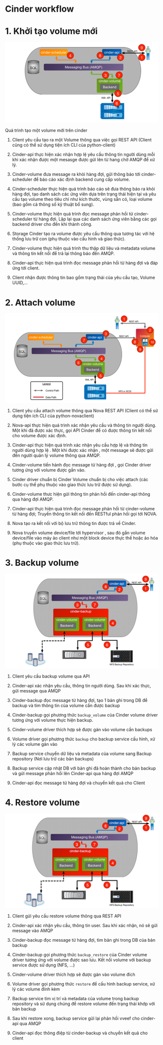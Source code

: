 # Cinder workflow

# 1. Khởi tạo volume mới
<img src="..\images\Screenshot_74.png">

Quá trình tạo một volume mới trên cinder

1. Client yêu cầu tạo ra một Volume thông qua việc gọi REST API (Client cũng có thể sử dụng tiện ích CLI của python-client)

2. Cinder-api thực hiện xác nhận hợp lệ yêu cầu thông tin người dùng mỗi khi xác nhận được một mesasge được gửi lên từ hang chờ AMQP để xử lý.

3. Cinder-volume đưa message ra khỏi hàng đợi, gửi thông báo tới cinder-scheduler để báo cáo xác định backend cung cấp volume.

4. Cinder-scheduler thực hiện quá trình báo cáo sẽ đưa thông báo ra khỏi hàng đợi, tạo danh sách các ứng viên dựa trên trạng thái hiện tại và yêu cầu tạo volume theo tiêu chí như kích thước, vùng sẵn có, loại volume (bao gồm cả thông số kỹ thuật bổ sung).

5. Cinder-volume thực hiện quá trình đọc message phản hồi từ cinder-scheduler từ hàng đợi. Lặp lại qua các danh sách ứng viên bằng các gọi backend driver cho đến khi thành công.

6. Storage Cinder tạo ra volume được yêu cầu thông qua tương tác với hệ thống lưu trữ con (phụ thuộc vào cấu hình và giao thức).

7. Cinder-volume thực hiện quá trình thu thập dữ liệu và metadata volume và thông tin kết nối để trả lại thông báo đến AMQP.

8. Cinder-api thực hiện quá trình đọc message phản hồi từ hàng đợi và đáp ứng tới client.

9. Client nhận được thông tin bao gồm trạng thái của yêu cầu tạo, Volume UUID,...

# 2. Attach volume
<img src="..\images\Screenshot_75.png">

1. Client yêu cầu attach volume thông qua Nova REST API (Client có thể sử dụng tiện ích CLI của python-novaclient)

2. Nova-api thực hiện quá trình xác nhận yêu cầu và thông tin người dùng. Một khi đã được xác thực, gọi API Cinder để có được thông tin kết nối cho volume được xác định.

3. Cinder-api thực hiện quá trình xác nhận yêu cầu hợp lệ và thông tin người dùng hợp lệ . Một khi được xác nhận , một message sẽ được gửi đến người quản lý volume thông qua AMQP.

4. Cinder-volume tiến hành đọc message từ hàng đợi , gọi Cinder driver tương ứng với volume được gắn vào.

5. Cinder driver chuẩn bị Cinder Volume chuẩn bị cho việc attach (các bước cụ thể phụ thuộc vào giao thức lưu trữ được sử dụng).

6. Cinder-volume thưc hiện gửi thông tin phản hồi đến cinder-api thông qua hàng đợi AMQP.

7. Cinder-api thực hiện quá trình đọc message phản hồi từ cinder-volume từ hàng đợi; Truyền thông tin kết nối đến RESTful phản hồi gọi tới NOVA.

8. Nova tạo ra kết nối với bộ lưu trữ thông tin được trả về Cinder.

9. Nova truyền volume device/file tới hypervisor , sau đó gắn volume device/file vào máy ảo client như một block device thực thế hoặc ảo hóa (phụ thuộc vào giao thức lưu trữ).

# 3. Backup volume
<img src="..\images\Screenshot_79.png">

1. Client yêu cầu backup volume qua API

2. Cinder-api xác nhận yêu cầu, thông tin người dùng. Sau khi xác thực, gửi message qua AMQP

3. Cinder-backup đọc message từ hàng đợi, tạo 1 bản ghi trong DB để backup và tìm thông tin của volume cần được backup

4. Cinder-backup gọi phương thức `backup_volume` của Cinder volume driver tương ứng với volume thực hiện backup. 

5. Cinder-volume driver thích hợp sẽ được gán vào volume cần backups

6. Volume driver gọi phương thức `backup` cho backup service cấu hình, xử lý các volume gán vào

7. Backup service chuyển dữ liệu và metadata của volume sang Backup repository (Nơi lưu trữ các bản backups)

8. Backup service cập nhật DB với bản ghi đã hoàn thành cho bản backup và gửi message phản hồi lên Cinder-api qua hàng đợi AMQP

9. Cinder-api đọc message từ hàng đợi và chuyển kết quả cho Client


# 4. Restore volume
<img src="..\images\Screenshot_80.png">

1. Client gửi yêu cầu restore volume thông qua REST API

2. Cinder-api xác nhận yêu cầu, thông tin user. Sau khi xác nhận, nó sẽ gửi message vào AMQP

3. Cinder-backup đọc message từ hàng đợi, tìm bản ghi trong DB của bản backup 

4. Cinder-backup gọi phương thức `backup_restore` của Cinder volume driver tương ứng với volume được sao lưu. Kết nối volume với backup service được sử dụng (NFS, ...)

5. Cinder-volume driver thích hợp sẽ được gán vào volume đích

6. Volume driver gọi phương thức `restore` để cấu hình backup service, xử lý các volume đính kèm

7. Backup service tìm vị trí và metadata của volume trong backup repository và sử dụng chúng để restore volume đến trạng thái khớp với bản backup

8. Sau khi restore xong, backup service gửi lại phản hồi vveef cho cinder-api qua AMQP

9. Cinder-api đọc thông điệp từ cinder-backup và chuyển kết quả cho client